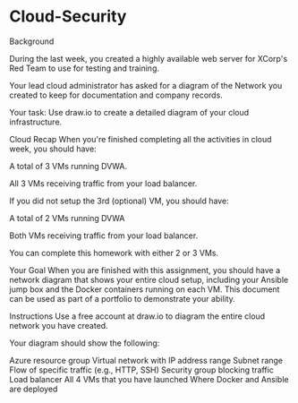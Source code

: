 # Cloud-Security

Background


During the last week, you created a highly available web server for XCorp's Red Team to use for testing and training.


Your lead cloud administrator has asked for a diagram of the Network you created to keep for documentation and company records.


Your task: Use draw.io to create a detailed diagram of your cloud infrastructure.



Cloud Recap
When you're finished completing all the activities in cloud week, you should have:


A total of 3 VMs running DVWA.


All 3 VMs receiving traffic from your load balancer.


If you did not setup the 3rd (optional) VM, you should have:


A total of 2 VMs running DVWA


Both VMs receiving traffic from your load balancer.


You can complete this homework with either 2 or 3 VMs.

Your Goal
When you are finished with this assignment, you should have a network diagram that shows your entire cloud setup, including your Ansible jump box and the Docker containers running on each VM.
This document can be used as part of a portfolio to demonstrate your ability.

Instructions
Use a free account at draw.io to diagram the entire cloud network you have created.

Your diagram should show the following:

Azure resource group
Virtual network with IP address range
Subnet range
Flow of specific traffic (e.g., HTTP, SSH)
Security group blocking traffic
Load balancer
All 4 VMs that you have launched
Where Docker and Ansible are deployed
